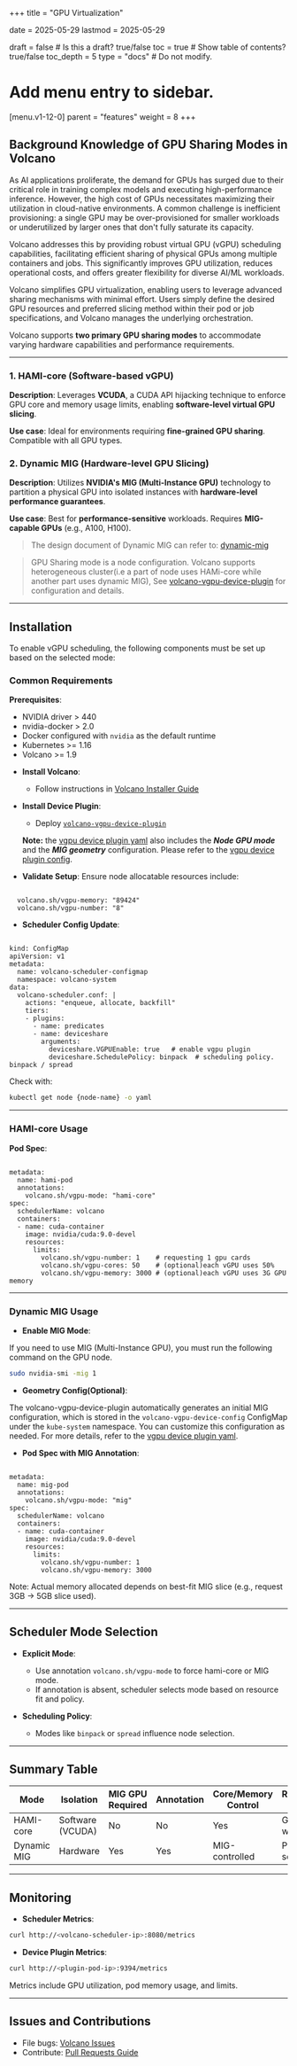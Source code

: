 +++
title = "GPU Virtualization"

date = 2025-05-29
lastmod = 2025-05-29

draft = false  # Is this a draft? true/false
toc = true  # Show table of contents? true/false
toc_depth = 5
type = "docs"  # Do not modify.

# Add menu entry to sidebar.
[menu.v1-12-0]
  parent = "features"
  weight = 8
+++

## Background Knowledge of GPU Sharing Modes in Volcano

As AI applications proliferate, the demand for GPUs has surged due to their critical role in training complex models and executing high-performance inference. However, the high cost of GPUs necessitates maximizing their utilization in cloud-native environments. A common challenge is inefficient provisioning: a single GPU may be over-provisioned for smaller workloads or underutilized by larger ones that don't fully saturate its capacity.


Volcano addresses this by providing robust virtual GPU (vGPU) scheduling capabilities, facilitating efficient sharing of physical GPUs among multiple containers and jobs. This significantly improves GPU utilization, reduces operational costs, and offers greater flexibility for diverse AI/ML workloads.


Volcano simplifies GPU virtualization, enabling users to leverage advanced sharing mechanisms with minimal effort. Users simply define the desired GPU resources and preferred slicing method within their pod or job specifications, and Volcano manages the underlying orchestration.

Volcano supports **two primary GPU sharing modes** to accommodate varying hardware capabilities and performance requirements.

---

### 1. HAMI-core (Software-based vGPU)

**Description**:
Leverages **VCUDA**, a CUDA API hijacking technique to enforce GPU core and memory usage limits, enabling **software-level virtual GPU slicing**.

**Use case**:
Ideal for environments requiring **fine-grained GPU sharing**. Compatible with all GPU types.

### 2. Dynamic MIG (Hardware-level GPU Slicing)

**Description**:
Utilizes **NVIDIA's MIG (Multi-Instance GPU)** technology to partition a physical GPU into isolated instances with **hardware-level performance guarantees**.

**Use case**:
Best for **performance-sensitive** workloads. Requires **MIG-capable GPUs** (e.g., A100, H100).

> The design document of Dynamic MIG can refer to: [dynamic-mig](https://github.com/volcano-sh/volcano/blob/master/docs/design/dynamic-mig.md)

> GPU Sharing mode is a node configuration. Volcano supports heterogeneous cluster(i.e a part of node uses HAMi-core while another part uses dynamic MIG), See [volcano-vgpu-device-plugin](https://github.com/Project-HAMi/volcano-vgpu-device-plugin) for configuration and details.

---

## Installation

To enable vGPU scheduling, the following components must be set up based on the selected mode:

### Common Requirements

**Prerequisites**:

  * NVIDIA driver > 440
  * nvidia-docker > 2.0
  * Docker configured with `nvidia` as the default runtime
  * Kubernetes >= 1.16
  * Volcano >= 1.9

- **Install Volcano**:

  * Follow instructions in [Volcano Installer Guide](https://github.com/volcano-sh/volcano?tab=readme-ov-file#quick-start-guide)

- **Install Device Plugin**:

  * Deploy [`volcano-vgpu-device-plugin`](https://github.com/Project-HAMi/volcano-vgpu-device-plugin)

  **Note:** the [vgpu device plugin yaml](https://github.com/Project-HAMi/volcano-vgpu-device-plugin/blob/main/volcano-vgpu-device-plugin.yml) also includes the ***Node GPU mode*** and the ***MIG geometry*** configuration. Please refer to the [vgpu device plugin config](https://github.com/Project-HAMi/volcano-vgpu-device-plugin/blob/main/doc/config.md).

- **Validate Setup**:
  Ensure node allocatable resources include:

<pre><code class="language-yaml">
  volcano.sh/vgpu-memory: "89424"
  volcano.sh/vgpu-number: "8"
</code></pre>

- **Scheduler Config Update**:

<pre><code class="language-yaml">
kind: ConfigMap
apiVersion: v1
metadata:
  name: volcano-scheduler-configmap
  namespace: volcano-system
data:
  volcano-scheduler.conf: |
    actions: "enqueue, allocate, backfill"
    tiers:
    - plugins:
      - name: predicates
      - name: deviceshare
        arguments:
          deviceshare.VGPUEnable: true   # enable vgpu plugin
          deviceshare.SchedulePolicy: binpack  # scheduling policy. binpack / spread
</code></pre>

Check with:

```bash
kubectl get node {node-name} -o yaml
```

---

### HAMI-core Usage

**Pod Spec**:

<pre><code class="language-yaml">
metadata:
  name: hami-pod
  annotations:
    volcano.sh/vgpu-mode: "hami-core"
spec:
  schedulerName: volcano
  containers:
  - name: cuda-container
    image: nvidia/cuda:9.0-devel
    resources:
      limits:
        volcano.sh/vgpu-number: 1    # requesting 1 gpu cards
        volcano.sh/vgpu-cores: 50    # (optional)each vGPU uses 50%
        volcano.sh/vgpu-memory: 3000 # (optional)each vGPU uses 3G GPU memory
</code></pre>

---

### Dynamic MIG Usage

- **Enable MIG Mode**:

If you need to use MIG (Multi-Instance GPU), you must run the following command on the GPU node.

```bash
sudo nvidia-smi -mig 1
```

- **Geometry Config(Optional)**:

The volcano-vgpu-device-plugin automatically generates an initial MIG configuration, 
which is stored in the `volcano-vgpu-device-config` ConfigMap under the `kube-system` namespace. 
You can customize this configuration as needed. For more details, refer to the [vgpu device plugin yaml](https://github.com/Project-HAMi/volcano-vgpu-device-plugin/blob/main/volcano-vgpu-device-plugin.yml).

- **Pod Spec with MIG Annotation**:

<pre><code class="language-yaml">
metadata:
  name: mig-pod
  annotations:
    volcano.sh/vgpu-mode: "mig"
spec:
  schedulerName: volcano
  containers:
  - name: cuda-container
    image: nvidia/cuda:9.0-devel
    resources:
      limits:
        volcano.sh/vgpu-number: 1
        volcano.sh/vgpu-memory: 3000
</code></pre>

Note: Actual memory allocated depends on best-fit MIG slice (e.g., request 3GB → 5GB slice used).

---

## Scheduler Mode Selection

* **Explicit Mode**:

  * Use annotation `volcano.sh/vgpu-mode` to force hami-core or MIG mode.
  * If annotation is absent, scheduler selects mode based on resource fit and policy.

* **Scheduling Policy**:

  * Modes like `binpack` or `spread` influence node selection.

---

## Summary Table

| Mode        | Isolation        | MIG GPU Required | Annotation | Core/Memory Control | Recommended For            |
| ----------- | ---------------- | ---------------- | ---------- | ------------------- | -------------------------- |
| HAMI-core   | Software (VCUDA) | No               | No         | Yes                 | General workloads          |
| Dynamic MIG | Hardware         | Yes              | Yes        | MIG-controlled      | Performance-sensitive jobs |

---

## Monitoring

* **Scheduler Metrics**:

```bash
curl http://<volcano-scheduler-ip>:8080/metrics
```

* **Device Plugin Metrics**:

```bash
curl http://<plugin-pod-ip>:9394/metrics
```

Metrics include GPU utilization, pod memory usage, and limits.

---

## Issues and Contributions

* File bugs: [Volcano Issues](https://github.com/volcano-sh/volcano/issues)
* Contribute: [Pull Requests Guide](https://help.github.com/articles/using-pull-requests/)
